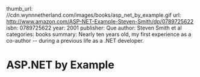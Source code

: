 thumb_url: //cdn.wynnnetherland.com/images/books/asp_net_by_example.gif
url: http://www.amazon.com/ASP-NET-Example-Steven-Smith/dp/0789725622
isbn: 0789725622
year: 2001
publisher: Que
author: Steven Smith et al
categories: books
summary: Nearly ten years old, my first experience as a co-author -- during a previous life as a .NET developer.

# ASP.NET by Example
